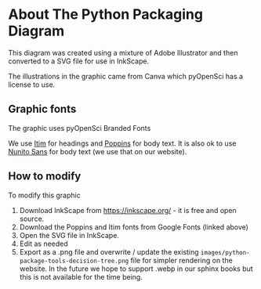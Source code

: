 # About The Python Packaging Diagram

This diagram was created using a mixture of Adobe Illustrator and then converted to a SVG file for use in InkScape.

The illustrations in the graphic came from Canva which pyOpenSci has a license to use.

## Graphic fonts

The graphic uses pyOpenSci Branded Fonts

We use [Itim](https://fonts.google.com/specimen/Itim) for headings and [Poppins](https://fonts.google.com/specimen/Poppins?query=poppins) for body text.
It is also ok to use [Nunito Sans](https://fonts.google.com/specimen/Nunito+Sans?query=nunito+sans) for body text (we use that on our website).

## How to modify

To modify this graphic

1. Download InkScape from <https://inkscape.org/> - it is free and open source.
1. Download the Poppins and Itim fonts from Google Fonts (linked above)
1. Open the SVG file in InkScape.
1. Edit as needed
1. Export as a .png file and overwrite / update the existing `images/python-package-tools-decision-tree.png` file for simpler rendering on the website. In the future we hope to support .webp in our sphinx books but this is not available for the time being.
